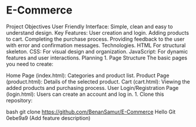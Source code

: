 # E-Commerce
Project Objectives
User Friendly Interface: Simple, clean and easy to understand design.
Key Features:
User creation and login.
Adding products to cart.
Completing the purchase process.
Providing feedback to the user with error and confirmation messages.
Technologies.
HTML For structural skeleton.
CSS: For visual design and organization.
JavaScript: For dynamic features and user interactions.
Planning
1.⁠ ⁠Page Structure
The basic pages you need to create:

Home Page (index.html): Categories and product list.
Product Page (product.html): Details of the selected product.
Cart (cart.html): Viewing the added products and purchasing process.
User Login/Registration Page (login.html): Users can create an account and log in.
1.⁠ ⁠Clone this repository:
   
bash
   git clone https://github.com/BenanSamur/E-Commerce
Hello Git
 0ebe9a9 (Add feature description)

